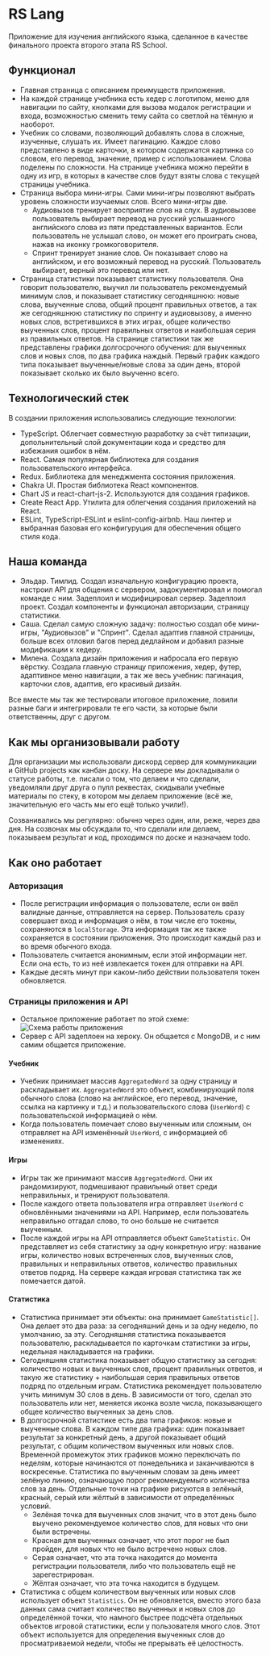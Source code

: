 # RS Lang
Приложение для изучения английского языка, сделанное в качестве финального проекта второго этапа RS School.

## Функционал
- Главная страница с описанием преимуществ приложения.
- На каждой странице учебника есть хедер с логотипом, меню для навигации по сайту, кнопками для вызова модалок регистрации и входа, возможностью сменить тему сайта со светлой на тёмную и наоборот. 
- Учебник со словами, позволяющий добавлять слова в сложные, изученные, слушать их. Имеет пагинацию. Каждое слово представлено в виде карточки, в котором содержатся картинка со словом, его перевод, значение, пример с использованием. Слова поделены по сложности. На странице учебника можно перейти в одну из игр, в которых в качестве слов будут взяты слова с текущей страницы учебника.
- Страница выбора мини-игры. Сами мини-игры позволяют выбрать уровень сложности изучаемых слов. Всего мини-игры две.
  - Аудиовызов тренирует восприятие слов на слух. В аудиовызове пользователь выбирает перевод на русский услышанного английского слова из пяти представленных вариантов. Если пользователь не услышал слово, он может его проиграть снова, нажав на иконку громкоговорителя.
  - Спринт тренирует знание слов. Он показывает слово на английском, и его возможный перевод на русский. Пользователь выбирает, верный это перевод или нет.
- Страница статистики показывает статистику пользователя. Она говорит пользователю, выучил ли пользователь рекомендуемый минимум слов, и показывает статистику сегодняшнюю: новые слова, выученные слова, общий процент правильных ответов, а так же сегодняшнюю статистику по спринту и аудиовызову, а именно новых слов, встретившихся в этих играх, общее количество выученных слов, процент правильных ответов и наибольшая серия из правильных ответов. На странице статистики так же представлены графики долгосрочного обучения: для выученных слов и новых слов, по два графика наждый. Первый график каждого типа показывает выученные/новые слова за один день, второй показывает сколько их было выученно всего.

## Технологический стек
В создании приложения использовались следующие технологии:
- TypeScript. Облегчает совместную разработку за счёт типизации, допольнительный слой документации кода и средство для избежания ошибок в нём.
- React. Самая популярная библиотека для создания пользовательского интерфейса.
- Redux. Библиотека для менеджмента состояния приложения.
- Chakra UI. Простая библиотека React компонентов.
- Chart JS и react-chart-js-2. Используются для создания графиков.
- Create React App. Утилита для облегчения создания приложений на React.
- ESLint, TypeScript-ESLint и eslint-config-airbnb. Наш линтер и выбранная базовая его конфигуруция для обеспечения общего стиля кода.

## Наша команда
- Эльдар. Тимлид. Создал изначальную конфигурацию проекта, настроил API для общения с сервером, задокументировал и помогал команде с ним. Задеплоил и модифицировал сервер. Задеплоил проект. Создал компоненты и функционал авторизации, страницу статистики.
- Саша. Сделал самую сложную задачу: полностью создал обе мини-игры, "Аудиовызов" и "Спринт". Сделал адаптив главной страницы, больше всех отловил багов перед дедлайном и добавил разные модификации к хедеру.
- Милена. Создала дизайн приложения и набросала его первую вёрстку. Создала главную страницу приложения, хедер, футер, адаптивное меню навигации, а так же весь учебник: пагинация, карточки слов, адаптив, его красивый дизайн.

Все вместе мы так же тестировали итоговое приложение, ловили разные баги и интегрировали те его части, за которые были ответственны, друг с другом.

## Как мы организовывали работу
Для организации мы использовали дискорд сервер для коммуникации и GitHub projects как канбан доску.
На сервере мы докладывали о статусе работы, т.е. писали о том, что делаем и что сделали, уведомляли друг друга о пулл реквестах, скидывали учебные материалы по стеку, в котором мы делаем приложение (всё же, значительную его часть мы его ещё только учили!).

Созванивались мы регулярно: обычно через один, или, реже, через два дня. На созвонах мы обсуждали то, что сделали или делаем, показываем результат и код, проходимся по доске и назначаем todo.

## Как оно работает
### Авторизация
- После регистрации информация о пользователе, если он ввёл валидные данные, отправляется на сервер. Пользователь сразу совершает вход и информация о нём, в том числе его токены, сохраняются в `localStorage`. Эта информация так же также сохраняется в состоянии приложения. Это происходит каждый раз и во время обычного входа.
- Пользователь считается анонимным, если этой информации нет. Если она есть, то из неё извлекается токен для отправки на API.
- Каждые десять минут при каком-либо действии пользователя токен обновляется.

### Страницы приложения и API
- Остальное приложение работает по этой схеме:
![Схема работы приложения](https://i.imgur.com/G7Hwlda.png)
- Сервер с API задеплоен на хероку. Он общается с MongoDB, и с ним самим общается приложение.

#### Учебник
- Учебник принимает массив `AggregatedWord` за одну страницу и раскладывает их. `AggregatedWord` это объект, комбинирующий поля обычного слова (слово на английское, его перевод, значение, ссылка на картинку и т.д.) и пользовательского слова (`UserWord`) с пользовательской информацией о нём.
- Когда пользователь помечает слово выученным или сложным, он отправляет на API изменённый `UserWord`, с информацией об изменениях.

#### Игры
- Игры так же принимают массив `AggregatedWord`. Они их рандомизируют, подмешивают правильный ответ среди неправильных, и тренируют пользователя.
- После каждого ответа пользователя игра отправляет `UserWord` с обновлёнными значениями на API. Например, если пользователь неправильно отгадал слово, то оно больше не считается выученным.
- После каждой игры на API отправляется объект `GameStatistic`. Он представляет из себя статистику за одну конкретную игру: название игры, количество новых встреченных слов, выученных слов, правильных и неправильных ответов, количество правильных ответов подряд. На сервере каждая игровая статистика так же помечается датой.

#### Статистика
- Статистика принимает эти объекты: она принимает `GameStatistic[]`. Она делает это два раза: за сегодняшний день и за одну неделю, по умолчанию, за эту. Сегодняшняя статистика показывается пользователю, раскладывается по карточкам статистики за игры, недельная накладывается на графики.
- Сегодняшняя статистика показывает общую статистику за сегодня: количество новых и выученных слов, процент правильных ответов, и такую же статистику + наибольшая серия правильных ответов подряд по отдельным играм. Статистика рекомендует пользователю учить минимум 30 слов в день. В зависимости от того, сделал это пользователь или нет, меняется иконка возле числа, показывающего общее количество выученных за день слов.
- В долгосрочной статистике есть два типа графиков: новые и выученные слова. В каждом типе два графика: один показывает результат за конкретный день, а другой показывает общий результат, с общим количеством выученных или новых слов. Временной промежуток этих графиков можно переключать по неделям, которые начинаются от понедельника и заканчиваются в воскресенье. Статистика по выученным словам за день имеет зелёную линию, означающую порог рекомендуемыго количества слов за день. Отдельные точки на графике рисуются в зелёный, красный, серый или жёлтый в зависимости от определённых условий.
  - Зелёная точка для выученных слов значит, что в этот день было выучено рекомендуемое количество слов, для  новых что они были встречены.
  - Красная для выученных означает, что этот порог не был пройден, для новых что не было встречено новых слов.
  - Серая означает, что эта точка находится до момента регистрации пользователя, либо что пользователь ещё не зарегестрирован.
  - Жёлтая означает, что эта точка находится в будущем.
- Статистика с общем количеством выученных или новых слов использует объект `Statistics`. Он не обновляется, вместо этого база данных сама считает количество выученных и новых слов до определённой точки, что намного быстрее подсчёта отдельных объектов игровой статистики, если у пользователя много слов. Этот объект используется для определения выученных слов до просматриваемой недели, чтобы не прерывать её целостность.

